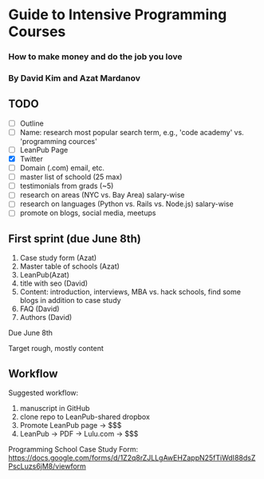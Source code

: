 # Guide to Intensive Programming Courses

### How to make money and do the job you love

### By David Kim and Azat Mardanov

## TODO

- [ ] Outline
- [ ] Name: research most popular search term, e.g., 'code academy' vs. 'programming cources'
- [ ] LeanPub Page
- [x] Twitter
- [ ] Domain (.com) email, etc.
- [ ] master list of schoold (25 max)
- [ ] testimonials from grads (~5)
- [ ] research on areas (NYC vs. Bay Area) salary-wise
- [ ] research on languages (Python vs. Rails vs. Node.js) salary-wise
- [ ] promote on blogs, social media, meetups

## First sprint (due June 8th)

1. Case study form (Azat)
2. Master table of schools (Azat)
3. LeanPub(Azat)
4. title with seo (David)
5. Content: introduction, interviews, MBA vs. hack schools, find some blogs in addition to case study
6. FAQ (David)
7. Authors (David)
 
Due June 8th

Target rough, mostly content

## Workflow

Suggested workflow:

1. manuscript in GitHub
2. clone repo to LeanPub-shared dropbox
3. Promote LeanPub page -> $$$
3. LeanPub -> PDF -> Lulu.com -> $$$


Programming School Case Study Form: https://docs.google.com/forms/d/1Z2q8rZJLLgAwEHZappN25fTiWdI88dsZPscLuzs6jM8/viewform
